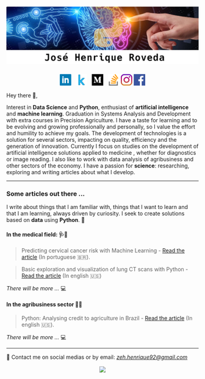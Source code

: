 # [![jose henrique header](https://raw.githubusercontent.com/josehenriqueroveda/josehenriqueroveda/master/icon/humania.jpg)](https://www.linkedin.com/in/jhroveda/)
<p align='center'>
<a href="https://www.linkedin.com/in/jhroveda/"><img height="30" src="https://raw.githubusercontent.com/josehenriqueroveda/josehenriqueroveda/master/icon/linkedin.png?raw=true"></a>&nbsp;&nbsp;
<a href="https://www.kaggle.com/josehenriqueroveda"><img height="30" src="https://raw.githubusercontent.com/josehenriqueroveda/josehenriqueroveda/master/icon/kaggle.png?raw=true"></a>&nbsp;&nbsp;
<a href="https://medium.com/@zeh.henrique92"><img height="30" src="https://raw.githubusercontent.com/josehenriqueroveda/josehenriqueroveda/master/icon/medium.png?raw=true"></a>&nbsp;&nbsp;
<a href="https://stackoverflow.com/users/13136846/jos%c3%a9-henrique-roveda"><img height="30" src="https://raw.githubusercontent.com/josehenriqueroveda/josehenriqueroveda/master/icon/stackoverflow.svg?raw=true"></a>
<a href="https://www.instagram.com/josehenriqueroveda/?hl=en"><img height="30" src="https://raw.githubusercontent.com/josehenriqueroveda/josehenriqueroveda/master/icon/instagram.jpg?raw=true"></a>
<a href="https://www.facebook.com/josehenrique.roveda"><img height="30" src="https://raw.githubusercontent.com/josehenriqueroveda/josehenriqueroveda/master/icon/facebook.png?raw=true"></a>
</p>

Hey there 👋,

Interest in **Data Science** and **Python**, enthusiast of **artificial intelligence** and **machine learning**.
Graduation in Systems Analysis and Development with extra courses in Precision Agriculture.
I have a taste for learning and to be evolving and growing professionally and personally, so I value the effort and humility to achieve my goals.
The development of technologies is a solution for several sectors, impacting on quality, efficiency and the generation of innovation.
Currently I focus on studies on the development of artificial intelligence solutions applied to medicine , whether for diagnostics or image reading. I also like to work with data analysis of agribusiness and other sectors of the economy.
I have a passion for **science**: researching, exploring and writing articles about what I develop.

---

### Some articles out there ...
I write about things that I am familiar with, things that I want to learn and that I am learning, always driven by curiosity. I seek to create solutions based on **data** using **Python**. 🐍

#### In the medical field: 🩺🔬
> Predicting cervical cancer risk with Machine Learning - [Read the article](https://medium.com/@zeh.henrique92/predi%C3%A7%C3%A3o-de-risco-de-c%C3%A2ncer-do-colo-do-%C3%BAtero-com-machine-learning-e4f34d6fbeb3) (In portuguese 🇧🇷).

> Basic exploration and visualization of lung CT scans with Python - [Read the article](https://medium.com/@zeh.henrique92/basic-exploration-and-visualization-of-lung-ct-scans-with-python-e86b8d665bb6?source=friends_link&sk=0cc8b8817968bf5cc40855a1309d7ba1) (In english 🇺🇸)

*There will be more ...* 💻

#### In the agribusiness sector 🌱🚜
> Python: Analysing credit to agriculture in Brazil - [Read the article](https://medium.com/@zeh.henrique92/python-analysing-credit-to-agriculture-in-brazil-d82169acd0f7) (In english 🇺🇸).

*There will be more ...* 💻

---

📨 Contact me on social medias or by email: *zeh.henrique92@gmail.com*

<p align='center'>
<img align='center' src="https://visitor-badge.glitch.me/badge?page_id=josehenriqueroveda.visitor-badge">
 <p/>
